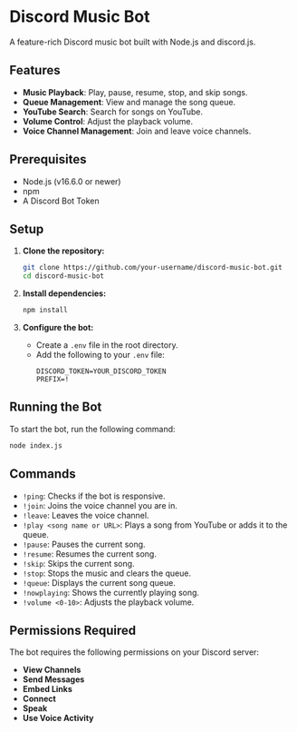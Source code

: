 # Discord Music Bot

A feature-rich Discord music bot built with Node.js and discord.js.

## Features

- **Music Playback**: Play, pause, resume, stop, and skip songs.
- **Queue Management**: View and manage the song queue.
- **YouTube Search**: Search for songs on YouTube.
- **Volume Control**: Adjust the playback volume.
- **Voice Channel Management**: Join and leave voice channels.

## Prerequisites

- Node.js (v16.6.0 or newer)
- npm
- A Discord Bot Token

## Setup

1. **Clone the repository:**
   ```bash
   git clone https://github.com/your-username/discord-music-bot.git
   cd discord-music-bot
   ```

2. **Install dependencies:**
   ```bash
   npm install
   ```

3. **Configure the bot:**
   - Create a `.env` file in the root directory.
   - Add the following to your `.env` file:
     ```
     DISCORD_TOKEN=YOUR_DISCORD_TOKEN
     PREFIX=!
     ```

## Running the Bot

To start the bot, run the following command:

```bash
node index.js
```

## Commands

- `!ping`: Checks if the bot is responsive.
- `!join`: Joins the voice channel you are in.
- `!leave`: Leaves the voice channel.
- `!play <song name or URL>`: Plays a song from YouTube or adds it to the queue.
- `!pause`: Pauses the current song.
- `!resume`: Resumes the current song.
- `!skip`: Skips the current song.
- `!stop`: Stops the music and clears the queue.
- `!queue`: Displays the current song queue.
- `!nowplaying`: Shows the currently playing song.
- `!volume <0-10>`: Adjusts the playback volume.

## Permissions Required

The bot requires the following permissions on your Discord server:

- **View Channels**
- **Send Messages**
- **Embed Links**
- **Connect**
- **Speak**
- **Use Voice Activity**
